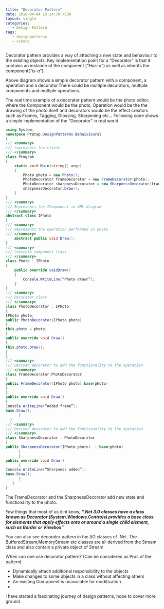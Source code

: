```yaml
---
title: "Decorator Pattern"
date: 2010-04-04 15:24:30 +530
layout: single
categories: 
   - Design Pattern
tags:
   - designpatterns
   - csharp
---
```


Decorator pattern provides a way of attaching a new state and behaviour to the existing objects. Key implementation point for a “Decorator” is that it contains an instance of the component (*“Has-a”*) as well as inherits the component(*“Is-a”*).

Above diagram shows a simple decorator pattern with a component, a operation and a decorator.There could be multiple decorators, multiple components and multiple operations.

The real time example of a decorator pattern would be the photo editor, where the Component would be the photo, Operation would be the the drawing of the photo itself and decorators would be the effect creators such as Frames, Tagging, Glossing, Sharpening etc… Following code shows a simple implementation of the “Decorator” in real world.

```csharp
using System;
namespace Pratap.DesignPatterns.Behaivioural
{
/// <summary>
/// represents the client
/// </summary>
class Program
{
    static void Main(string[] args)
    {
        Photo photo = new Photo();
        PhotoDecorator frameDecorator = new FrameDecorator(photo);
        PhotoDecorator sharpnessDecorator = new SharpnessDecorator(frameDecorator);
        sharpnessDecorator.Draw();   
    }
}
/// <summary>
/// Represents the IComponent in UML diagram
/// </summary>
abstract class IPhoto
{
/// <summary>
/// Represents the operation performed on photo
/// </summary>
    abstract public void Draw();
}
/// <summary>
/// Concrete component class
/// </summary>
class Photo : IPhoto
{
    public override voidDraw()
    {
        Console.WriteLine(“Photo drawn”);
    }
}
/// <summary>
/// Decorator class
/// </summary>
class PhotoDecorator : IPhoto
{
IPhoto photo;
public PhotoDecorator(IPhoto photo)
{
this.photo = photo;
}
public override void Draw()
{
this.photo.Draw();   
}
}
/// <summary>
/// Derived decorator to add the functionality to the operation
/// </summary>
class FrameDecorator:PhotoDecorator
{
public FrameDecorator(IPhoto photo):base(photo)
{
}
public override void Draw()
{
Console.WriteLine(“Added frame”);
base.Draw();
      }
  }
/// <summary>
/// Derived decorator to add the functionality to the operation
/// </summary>
class SharpnessDecorator : PhotoDecorator
{
public SharpnessDecorator(IPhoto photo)  : base(photo)
      {
      }
public override void Draw()
      {
Console.WriteLine(“Sharpness added”);
base.Draw();
      }
   }
}
```

The FrameDecorator and the SharpnessDecorator add new state and functionality to the photo.

Few things that most of us dint know, ***“.Net 3.0 classes have a class known as Decorator (System.Windows.Controls) provides a base class for
elements that apply effects onto or around a single child element, such as Border or Viewbox”***

You can also see decorator pattern in the I/O classes of .Net. The BufferedStream,MemoryStream etc classes are all derived from the Stream class and also contain a private object of Stream.

When can one use decorator pattern? (Can be considered as Pros of the pattern)

* Dynamically attach additional responsibility to the objects
* Make changes to some objects in a class without affecting others
* An existing Component is unavailable for modification
* 
I have started a fascinating journey of design patterns, hope to cover more ground